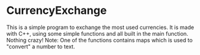 # CurrencyExchange

This is a simple program to exchange the most used currencies. It is made with C++, using some simple functions and all built in the main function. Nothing crazy! 
Note: One of the functions contains maps which is used to "convert" a number to text.
